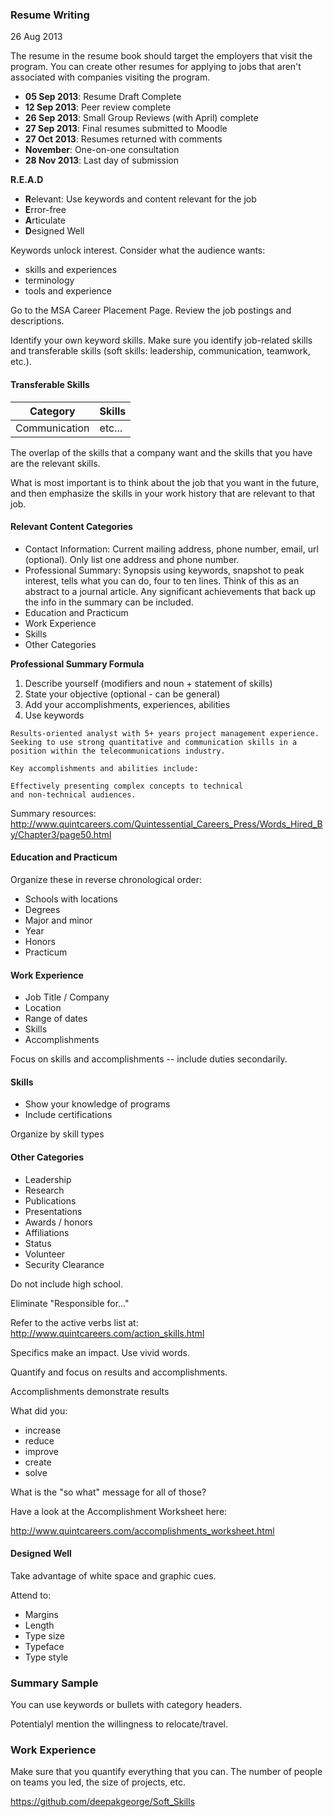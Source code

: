 ### Resume Writing

26 Aug 2013

The resume in the resume book should target the employers that visit the program. You can create other resumes for applying to jobs that aren't associated with companies visiting the program.

- **05 Sep 2013**: Resume Draft Complete
- **12 Sep 2013**: Peer review complete
- **26 Sep 2013**: Small Group Reviews (with April) complete
- **27 Sep 2013**: Final resumes submitted to Moodle
- **27 Oct 2013**: Resumes returned with comments
- **November**: One-on-one consultation
- **28 Nov 2013**: Last day of submission

**R.E.A.D**

- **R**elevant: Use keywords and content relevant for the job
- **E**rror-free
- **A**rticulate
- **D**esigned Well

Keywords unlock interest. Consider what the audience wants:
- skills and experiences
- terminology
- tools and experience

Go to the MSA Career Placement Page. Review the job postings and descriptions.

Identify your own keyword skills. Make sure you identify job-related skills and transferable skills (soft skills: leadership, communication, teamwork, etc.). 

#### Transferable Skills

| Category      | Skills |
| ------------- | ------ |
| Communication | etc... |

The overlap of the skills that a company want and the skills that you have are the relevant skills.

What is most important is to think about the job that you want in the future, and then emphasize the skills in your work history that are relevant to that job.

#### Relevant Content Categories

- Contact Information: Current mailing address, phone number, email, url (optional). Only list one address and phone number.
- Professional Summary: Synopsis using keywords, snapshot to peak interest, tells what you can do, four to ten lines. Think of this as an abstract to a journal article. Any significant achievements that back up the info in the summary can be included.
- Education and Practicum
- Work Experience
- Skills
- Other Categories

**Professional Summary Formula**

1. Describe yourself (modifiers and noun + statement of skills)
2. State your objective (optional - can be general)
3. Add your accomplishments, experiences, abilities
4. Use keywords

```
Results-oriented analyst with 5+ years project management experience. 
Seeking to use strong quantitative and communication skills in a 
position within the telecommunications industry.
 
Key accomplishments and abilities include:

Effectively presenting complex concepts to technical 
and non-technical audiences.
```

Summary resources:
http://www.quintcareers.com/Quintessential_Careers_Press/Words_Hired_By/Chapter3/page50.html

#### Education and Practicum

Organize these in reverse chronological order:

- Schools with locations
- Degrees
- Major and minor
- Year
- Honors
- Practicum

#### Work Experience

- Job Title / Company
- Location
- Range of dates
- Skills
- Accomplishments

Focus on skills and accomplishments -- include duties secondarily.

#### Skills

- Show your knowledge of programs
- Include certifications


Organize by skill types

#### Other Categories

- Leadership
- Research
- Publications
- Presentations
- Awards / honors
- Affiliations
- Status
- Volunteer
- Security Clearance

Do not include high school.

Eliminate "Responsible for..."

Refer to the active verbs list at:
http://www.quintcareers.com/action_skills.html

Specifics make an impact. Use vivid words.

Quantify and focus on results and accomplishments.

Accomplishments demonstrate results

What did you:

- increase
- reduce
- improve
- create
- solve

What is the "so what" message for all of those?

Have a look at the Accomplishment Worksheet here:

http://www.quintcareers.com/accomplishments_worksheet.html

#### Designed Well

Take advantage of white space and graphic cues.

Attend to:

- Margins
- Length
- Type size
- Typeface
- Type style

### Summary Sample

You can use keywords or bullets with category headers.

Potentialyl mention the willingness to relocate/travel.

### Work Experience

Make sure that you quantify everything that you can. The number of people on teams you led, the size of projects, etc.



https://github.com/deepakgeorge/Soft_Skills